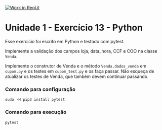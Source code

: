 [![Work in Repl.it](https://classroom.github.com/assets/work-in-replit-14baed9a392b3a25080506f3b7b6d57f295ec2978f6f33ec97e36a161684cbe9.svg)](https://classroom.github.com/online_ide?assignment_repo_id=3364628&assignment_repo_type=AssignmentRepo)
# Unidade 1 - Exercício 13 - Python
Esse exercício foi escrito em Python e testado com pytest.

Implemente a validação dos campos loja, data_hora, CCF e COO na classe `Venda`.

Implemente o construtor de Venda e o método `Venda.dados_venda` em `cupom.py` e os testes em `cupom_test.py` e os faça passar. Não esqueça de atualizar os testes de Venda, que também devem continuar passando.

### Comando para configuração
`sudo -H pip3 install pytest`

### Comando para execução
`pytest`

